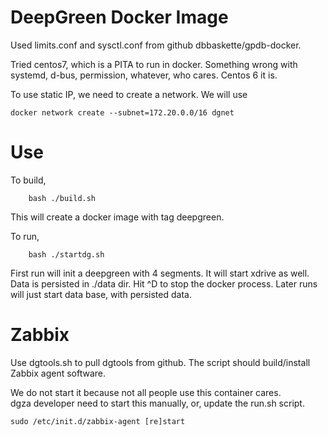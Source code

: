 # DeepGreen Docker Image
Used limits.conf and sysctl.conf from github dbbaskette/gpdb-docker.

Tried centos7, which is a PITA to run in docker.  Something wrong with
systemd, d-bus, permission, whatever, who cares.   Centos 6 it is.

To use static IP, we need to create a network.   We will use
```
docker network create --subnet=172.20.0.0/16 dgnet
```

# Use 
To build, 
```
    bash ./build.sh
```
This will create a docker image with tag deepgreen. 

To run, 
```
    bash ./startdg.sh
```
First run will init a deepgreen with 4 segments.  It will start xdrive as well.
Data is persisted in ./data dir.   Hit ^D to stop the docker process.
Later runs will just start data base, with persisted data.

# Zabbix
Use dgtools.sh to pull dgtools from github.  The script should build/install
Zabbix agent software.   

We do not start it because not all people use this container cares.  
dgza developer need to start this manually, or, update the run.sh 
script.
```
sudo /etc/init.d/zabbix-agent [re]start
```
